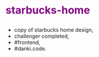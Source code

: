 # <p style="color:purple;">starbucks-home</p>
* copy of starbucks home design,<br>
 * challenger completed,<br>
 * #frontend,<br>
 * #danki.code.
